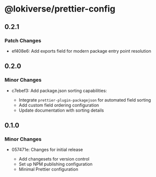 # @lokiverse/prettier-config

## 0.2.1

### Patch Changes

- ef408e6: Add exports field for modern package entry point resolution

## 0.2.0

### Minor Changes

- c7ebef3: Add package.json sorting capabilities:

  - Integrate `prettier-plugin-packagejson` for automated field sorting
  - Add custom field ordering configuration
  - Update documentation with sorting details

## 0.1.0

### Minor Changes

- 057471e: Changes for initial release

  - Add changesets for version control
  - Set up NPM publishing configuration
  - Minimal Prettier configuration
